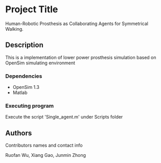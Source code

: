 # Project Title

Human-Robotic Prosthesis as Collaborating Agents for Symmetrical Walking.

## Description
This is a implementation of lower power prosthesis simulation based on OpenSim simulating environment


### Dependencies

* OpenSim 1.3
* Matlab


### Executing program

Execute the script 'Single_agent.m' under Scripts folder


## Authors

Contributors names and contact info

Ruofan Wu,
Xiang Gao,
Junmin Zhong

